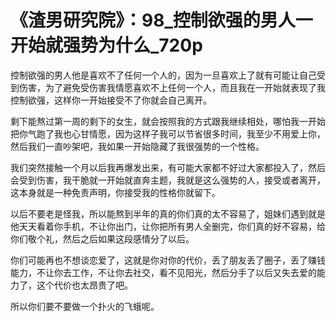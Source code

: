 # 《渣男研究院》：98_控制欲强的男人一开始就强势为什么_720p

控制欲强的男人他是喜欢不了任何一个人的，因为一旦喜欢上了就有可能让自己受到伤害，为了避免受伤害我情愿喜欢不上任何一个人，而且我在一开始就表现了我控制欲强，这样你一开始接受不了你就会自己离开。

剩下能熬过第一周的剩下的女生，就会按照我的方式跟我继续相处，哪怕我一开始把你气跑了我也心甘情愿，因为这样子我可以节省很多时间，我至少不用爱上你，然后我们一直吵架吧，我如果一开始隐藏了我很强势的一个性格。

我们突然接触一个月以后我再爆发出来，有可能大家都不好过大家都投入了，然后会受到伤害，我干脆就一开始就直奔主题，我就是这么强势的人，接受或者离开，这本身就是一种免责声明，你接受我的性格你就留下。

以后不要老是怪我，所以能熬到半年的真的你们真的太不容易了，姐妹们遇到就是他天天看着你手机，不让你出门，让你把所有男人全删完，你们真的好不容易，给你们敬个礼，然后之后如果这段感情分了以后。

你们可能再也不想谈恋爱了，这就是你对你的代价，丢了朋友丢了圈子，丢了赚钱能力，不让你去工作，不让你去社交，看不见阳光，然后分手了以后又失去爱的能力了，这个代价也太昂贵了吧。

所以你们要不要做一个扑火的飞蛾呢。